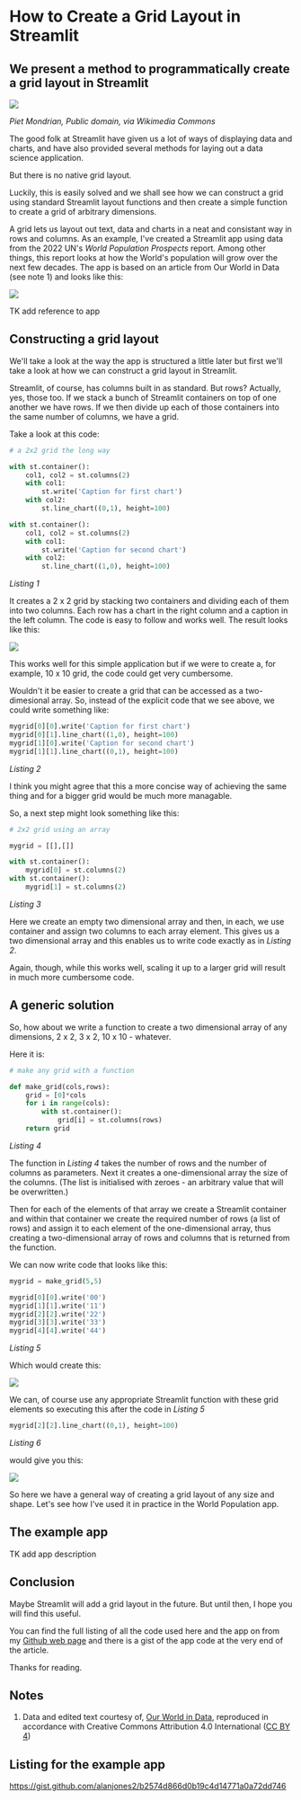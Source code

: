 # How to Create a Grid Layout in Streamlit

## We present a method to programmatically create a grid layout in Streamlit

![](https://github.com/alanjones2/Alan-Jones-article-code/raw/master/stgrid/images/1_23w13JLGqofbNLlDajur5A.jpeg)

_Piet Mondrian, Public domain, via Wikimedia Commons_

The good folk at Streamlit have given us a lot of ways of displaying data and charts, and have also provided several methods for laying out a data science application.

But there is no native grid layout. 

Luckily, this is easily solved and we shall see how we can construct a grid using standard Streamlit layout functions and then create a simple function to create a grid of arbitrary dimensions.

A grid lets us layout out text, data and charts in a neat and consistant way in rows and columns. As an example, I've created a Streamlit app using data from the 2022 UN's _World Population Prospects_ report. Among other things, this report looks at how the World's population will grow over the next few decades. The app is based on an article from Our World in Data (see note 1) and looks like this:

![](https://github.com/alanjones2/Alan-Jones-article-code/raw/master/stgrid/images/ScreenshotApp.png)

TK add reference to app

## Constructing a grid layout

We'll take a look at the way the app is structured a little later but first we'll take a look at how we can construct a grid layout in Streamlit.

Streamlit, of course, has columns built in as standard. But rows? Actually, yes, those too. If we stack a bunch of Streamlit containers on top of one another we have rows. If we then divide up each of those containers into the same number of columns, we have a grid.

Take a look at this code:

```` Python
# a 2x2 grid the long way

with st.container():
    col1, col2 = st.columns(2)
    with col1:
        st.write('Caption for first chart')
    with col2:
        st.line_chart((0,1), height=100)

with st.container():
    col1, col2 = st.columns(2)
    with col1:
        st.write('Caption for second chart')
    with col2:
        st.line_chart((1,0), height=100)

````
_Listing 1_

It creates a 2 x 2 grid by stacking two containers and dividing each of them into two columns. Each row has a chart in the right column and a caption in the left column. The code is easy to follow and works well. The result looks like this:

![](https://github.com/alanjones2/Alan-Jones-article-code/raw/master/stgrid/images/Screenshot2x2grid.png)

This works well for this simple application but if we were to create a, for example, 10 x 10 grid, the code could get very cumbersome.

Wouldn't it be easier to create a grid that can be accessed as a two-dimesional array. So, instead of the explicit code that we see above, we could write something like:

```` Python
mygrid[0][0].write('Caption for first chart')
mygrid[0][1].line_chart((1,0), height=100)
mygrid[1][0].write('Caption for second chart')
mygrid[1][1].line_chart((0,1), height=100)
````
_Listing 2_

I think you might agree that this a more concise way of achieving the same thing and for a bigger grid would be much more managable.

So, a next step might look something like this:

```` Python
# 2x2 grid using an array

mygrid = [[],[]]

with st.container():
    mygrid[0] = st.columns(2)
with st.container():
    mygrid[1] = st.columns(2)

````
_Listing 3_

Here we create an empty two dimensional array and then, in each, we use container and assign two columns to each array element. This gives us a two dimensional array and this enables us to write code exactly as in _Listing 2_.

Again, though, while this works well, scaling it up to a larger grid will result in much more cumbersome code.

## A generic solution

So, how about we write a function to create a two dimensional array of any dimensions, 2 x 2, 3 x 2, 10 x 10 - whatever.

Here it is:

```` Python
# make any grid with a function

def make_grid(cols,rows):
    grid = [0]*cols
    for i in range(cols):
        with st.container():
            grid[i] = st.columns(rows)
    return grid
````
_Listing 4_

The function in _Listing 4_ takes the number of rows and the number of columns as parameters. Next it creates a one-dimensional array the size of the columns. (The list is initialised with zeroes - an arbitrary value that will be overwritten.)

Then for each of the elements of that array we create a Streamlit container and within that container we create the required number of rows (a list of rows) and assign it to each element of the one-dimensional array, thus creating a two-dimensional array of rows and columns that is returned from the function.

We can now write code that looks like this:

```` Python
mygrid = make_grid(5,5)

mygrid[0][0].write('00')
mygrid[1][1].write('11')
mygrid[2][2].write('22')
mygrid[3][3].write('33')
mygrid[4][4].write('44')
````
_Listing 5_

Which would create this:

![](https://github.com/alanjones2/Alan-Jones-article-code/raw/master/stgrid/images/Screenshot5x5grid.png)

We can, of course use any appropriate Streamlit function with these grid elements so executing this after the code in _Listing 5_

```` Python
mygrid[2][2].line_chart((0,1), height=100)
````
_Listing 6_

would give you this:

![](https://github.com/alanjones2/Alan-Jones-article-code/raw/master/stgrid/images/Screenshot5x5withchart.png)

So here we have a general way of creating a grid layout of any size and shape. Let's see how I've used it in practice in the World Population app.

## The example app

TK add app description



## Conclusion

Maybe Streamlit will add a grid layout in the future. But until then, I hope you will find this useful.

You can find the full listing of all the code used here and the app on from my [Github web page](https://alanjones2.github.io) and there is a gist of the app code at the very end of the article.

Thanks for reading.


## Notes
1. Data and edited text courtesy of, 
[Our World in Data](https://ourworldindata.org/world-population-update-2022), reproduced in accordance with Creative Commons Attribution 4.0 International ([CC BY 4](https://creativecommons.org/licenses/by/4.0/))

## Listing for the example app
https://gist.github.com/alanjones2/b2574d866d0b19c4d14771a0a72dd746